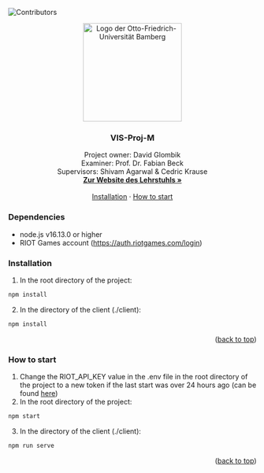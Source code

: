 <div id="top"></div>

![Contributors](https://img.shields.io/badge/Contributors-David-green?style=for-the-badge)

<div align="center">
  <img src="https://upload.wikimedia.org/wikipedia/de/1/1f/Otto-Friedrich-Universität_Bamberg_logo.svg" alt="Logo der Otto-Friedrich-Universität Bamberg" width="200" height="200">
  <h3 align="center">VIS-Proj-M</h3>
  <p align="center">
    Project owner: David Glombik
    <br />
    Examiner: Prof. Dr. Fabian Beck
    <br />
    Supervisors: Shivam Agarwal & Cedric Krause
    <br />
    <a href="https://www.uni-bamberg.de/vis/"><strong>Zur Website des Lehrstuhls »</strong></a>
    <br />
    <br />
    <a href="#installation">Installation</a>
    ·
    <a href="#how-to-start">How to start</a>
  </p>
</div>

### Dependencies

* node.js v16.13.0 or higher
* RIOT Games account (<a href="https://auth.riotgames.com/login">https://auth.riotgames.com/login</a>) 



### Installation

1. In the root directory of the project:
  ```sh
  npm install
  ```
2. In the directory of the client (./client):
  ```sh
  npm install
  ```
<p align="right">(<a href="#top">back to top</a>)</p>
  
  
  
### How to start

1. Change the RIOT_API_KEY value in the .env file in the root directory of the project to a new token if the last start was over 24 hours ago (can be found <a href="https://developer.riotgames.com/">here</a>)
2. In the root directory of the project:
  ```sh
  npm start
  ```
3. In the directory of the client (./client):
  ```sh
  npm run serve
  ```
<p align="right">(<a href="#top">back to top</a>)</p>